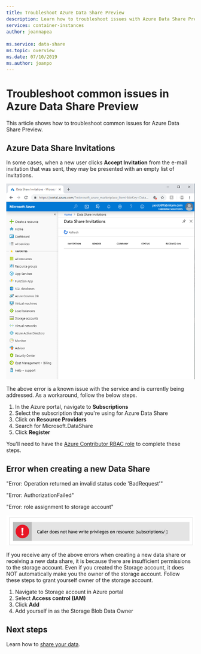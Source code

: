 ```yaml
---
title: Troubleshoot Azure Data Share Preview
description: Learn how to troubleshoot issues with Azure Data Share Preview
services: container-instances
author: joannapea

ms.service: data-share
ms.topic: overview
ms.date: 07/10/2019
ms.author: joanpo
---
```


# Troubleshoot common issues in Azure Data Share Preview

This article shows how to troubleshoot common issues for Azure Data Share Preview. 

## Azure Data Share Invitations 

In some cases, when a new user clicks **Accept Invitation** from the e-mail invitation that was sent, they may be presented with an empty list of invitations. 

![No invitations](media/no-invites.png)

The above error is a known issue with the service and is currently being addressed. As a workaround, follow the below steps. 

1. In the Azure portal, navigate to **Subscriptions**
1. Select the subscription that you're using for Azure Data Share
1. Click on **Resource Providers**
1. Search for Microsoft.DataShare
1. Click **Register**

You'll need to have the [Azure Contributor RBAC role](https://docs.microsoft.com/azure/role-based-access-control/built-in-roles#contributor) to complete these steps. 

## Error when creating a new Data Share

"Error: Operation returned an invalid status code 'BadRequest'"

"Error: AuthorizationFailed"

"Error: role assignment to storage account"

![Privilege error](media/error-write-privilege.png)

If you receive any of the above errors when creating a new data share or receiving a new data share, it is because there are insufficient permissions to the storage account. Even if you created the Storage account, it does NOT automatically make you the owner of the storage account. Follow these steps to grant yourself owner of the storage account.

1. Navigate to Storage account in Azure portal
1. Select **Access control (IAM)**
1. Click **Add**
1. Add yourself in as the Storage Blob Data Owner

## Next steps

Learn how to [share your data](share-your-data.md).

